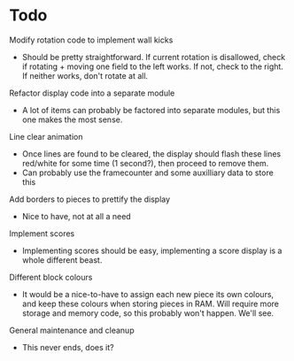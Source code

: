 # Todo
Modify rotation code to implement wall kicks
- Should be pretty straightforward. If current rotation is disallowed, check if rotating + moving one field to the left works. If not, check to the right. If neither works, don't rotate at all.

Refactor display code into a separate module
- A lot of items can probably be factored into separate modules, but this one makes the most sense. 

Line clear animation
- Once lines are found to be cleared, the display should flash these lines red/white for some time (1 second?), then proceed to remove them.
- Can probably use the framecounter and some auxilliary data to store this

Add borders to pieces to prettify the display
- Nice to have, not at all a need

Implement scores
- Implementing scores should be easy, implementing a score display is a whole different beast.

Different block colours
- It would be a nice-to-have to assign each new piece its own colours, and keep these colours when storing pieces in RAM. Will require more storage and memory code, so this probably won't happen. We'll see.

General maintenance and cleanup
- This never ends, does it?

